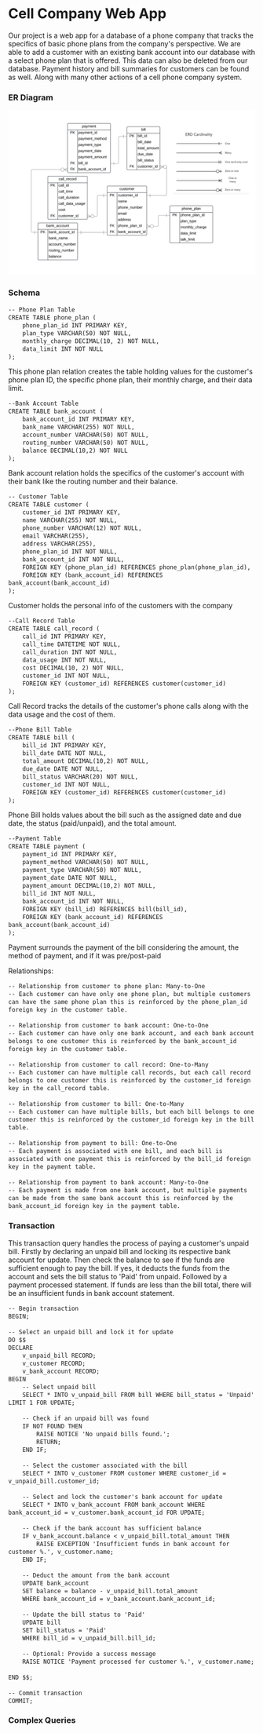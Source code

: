 # Cell Company Web App

Our project is a web app for a database of a phone company that tracks the specifics of basic phone plans from the company's perspective. We are able to add a customer with an existing bank account into our database with a select phone plan that is offered. This data can also be deleted from our database. Payment history and bill summaries for customers can be found as well. Along with many other actions of a cell phone company system.



### ER Diagram

![ER Model](CellCompanyERD.jpg)

### Schema

~~~
-- Phone Plan Table
CREATE TABLE phone_plan (
    phone_plan_id INT PRIMARY KEY,
    plan_type VARCHAR(50) NOT NULL,
    monthly_charge DECIMAL(10, 2) NOT NULL,
    data_limit INT NOT NULL
);
~~~
This phone plan relation creates the table holding values for the customer's phone plan ID, the specific phone plan, their monthly charge, and their data limit.

~~~
--Bank Account Table
CREATE TABLE bank_account (
    bank_account_id INT PRIMARY KEY,
    bank_name VARCHAR(255) NOT NULL,
    account_number VARCHAR(50) NOT NULL,
    routing_number VARCHAR(50) NOT NULL,
    balance DECIMAL(10,2) NOT NULL
);
~~~
Bank account relation holds the specifics of the customer's account with their bank like the routing number and their balance.

~~~
-- Customer Table
CREATE TABLE customer (
    customer_id INT PRIMARY KEY,
    name VARCHAR(255) NOT NULL,
    phone_number VARCHAR(12) NOT NULL,
    email VARCHAR(255),
    address VARCHAR(255),
    phone_plan_id INT NOT NULL,
    bank_account_id INT NOT NULL,
    FOREIGN KEY (phone_plan_id) REFERENCES phone_plan(phone_plan_id),
    FOREIGN KEY (bank_account_id) REFERENCES bank_account(bank_account_id)
);
~~~
Customer holds the personal info of the customers with the company

~~~
--Call Record Table
CREATE TABLE call_record (
    call_id INT PRIMARY KEY,
    call_time DATETIME NOT NULL,
    call_duration INT NOT NULL,
    data_usage INT NOT NULL,
    cost DECIMAL(10, 2) NOT NULL,
    customer_id INT NOT NULL,
    FOREIGN KEY (customer_id) REFERENCES customer(customer_id)
);
~~~
Call Record tracks the details of the customer's phone calls along with the data usage and the cost of them.

~~~
--Phone Bill Table
CREATE TABLE bill (
    bill_id INT PRIMARY KEY,    
    bill_date DATE NOT NULL,
    total_amount DECIMAL(10,2) NOT NULL,
    due_date DATE NOT NULL,
    bill_status VARCHAR(20) NOT NULL,
    customer_id INT NOT NULL,
    FOREIGN KEY (customer_id) REFERENCES customer(customer_id)
);
~~~
Phone Bill holds values about the bill such as the assigned date and due date, the status (paid/unpaid), and the total amount.

~~~
--Payment Table
CREATE TABLE payment (
    payment_id INT PRIMARY KEY,
    payment_method VARCHAR(50) NOT NULL,
    payment_type VARCHAR(50) NOT NULL,
    payment_date DATE NOT NULL,
    payment_amount DECIMAL(10,2) NOT NULL,
    bill_id INT NOT NULL,
    bank_account_id INT NOT NULL,
    FOREIGN KEY (bill_id) REFERENCES bill(bill_id),
    FOREIGN KEY (bank_account_id) REFERENCES bank_account(bank_account_id)
);
~~~
Payment surrounds the payment of the bill considering the amount, the method of payment, and if it was pre/post-paid



Relationships:
~~~
-- Relationship from customer to phone plan: Many-to-One
-- Each customer can have only one phone plan, but multiple customers can have the same phone plan this is reinforced by the phone_plan_id foreign key in the customer table.

-- Relationship from customer to bank account: One-to-One
-- Each customer can have only one bank account, and each bank account belongs to one customer this is reinforced by the bank_account_id foreign key in the customer table.

-- Relationship from customer to call record: One-to-Many
-- Each customer can have multiple call records, but each call record belongs to one customer this is reinforced by the customer_id foreign key in the call_record table.

-- Relationship from customer to bill: One-to-Many
-- Each customer can have multiple bills, but each bill belongs to one customer this is reinforced by the customer_id foreign key in the bill table.

-- Relationship from payment to bill: One-to-One
-- Each payment is associated with one bill, and each bill is associated with one payment this is reinforced by the bill_id foreign key in the payment table.

-- Relationship from payment to bank account: Many-to-One
-- Each payment is made from one bank account, but multiple payments can be made from the same bank account this is reinforced by the bank_account_id foreign key in the payment table.
~~~

### Transaction

This transaction query handles the process of paying a customer's unpaid bill. Firstly by declaring an unpaid bill and locking its respective bank account for update. Then check the balance to see if the funds are sufficient enough to pay the bill. If yes, it deducts the funds from the account and sets the bill status to 'Paid' from unpaid. Followed by a payment processed statement. If funds are less than the bill total, there will be an insufficient funds in bank account statement.

~~~
-- Begin transaction
BEGIN;

-- Select an unpaid bill and lock it for update
DO $$ 
DECLARE
    v_unpaid_bill RECORD;
    v_customer RECORD;
    v_bank_account RECORD;
BEGIN
    -- Select unpaid bill
    SELECT * INTO v_unpaid_bill FROM bill WHERE bill_status = 'Unpaid' LIMIT 1 FOR UPDATE;

    -- Check if an unpaid bill was found
    IF NOT FOUND THEN
        RAISE NOTICE 'No unpaid bills found.';
        RETURN;
    END IF;

    -- Select the customer associated with the bill
    SELECT * INTO v_customer FROM customer WHERE customer_id = v_unpaid_bill.customer_id;

    -- Select and lock the customer's bank account for update
    SELECT * INTO v_bank_account FROM bank_account WHERE bank_account_id = v_customer.bank_account_id FOR UPDATE;

    -- Check if the bank account has sufficient balance
    IF v_bank_account.balance < v_unpaid_bill.total_amount THEN
        RAISE EXCEPTION 'Insufficient funds in bank account for customer %.', v_customer.name;
    END IF;

    -- Deduct the amount from the bank account
    UPDATE bank_account
    SET balance = balance - v_unpaid_bill.total_amount
    WHERE bank_account_id = v_bank_account.bank_account_id;

    -- Update the bill status to 'Paid'
    UPDATE bill
    SET bill_status = 'Paid'
    WHERE bill_id = v_unpaid_bill.bill_id;
    
    -- Optional: Provide a success message
    RAISE NOTICE 'Payment processed for customer %.', v_customer.name;
    
END $$;

-- Commit transaction
COMMIT;
~~~

### Complex Queries
~~~

~~~


